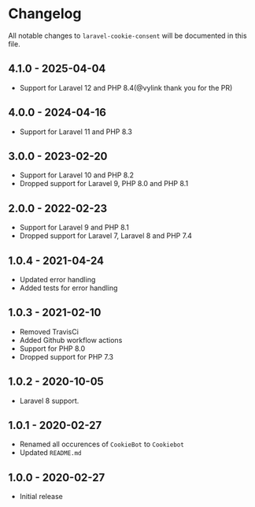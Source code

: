 # Changelog

All notable changes to `laravel-cookie-consent` will be documented in this file.
## 4.1.0 - 2025-04-04
- Support for Laravel 12 and PHP 8.4(@vylink thank you for the PR)

## 4.0.0 - 2024-04-16
- Support for Laravel 11 and PHP 8.3

## 3.0.0 - 2023-02-20
- Support for Laravel 10 and PHP 8.2
- Dropped support for Laravel 9, PHP 8.0 and PHP 8.1

## 2.0.0 - 2022-02-23
- Support for Laravel 9 and PHP 8.1
- Dropped support for Laravel 7, Laravel 8 and PHP 7.4

## 1.0.4 - 2021-04-24
- Updated error handling
- Added tests for error handling

## 1.0.3 - 2021-02-10
- Removed TravisCi
- Added Github workflow actions
- Support for PHP 8.0
- Dropped support for PHP 7.3

## 1.0.2 - 2020-10-05
- Laravel 8 support.

## 1.0.1 - 2020-02-27
- Renamed all occurences of `CookieBot` to `Cookiebot`
- Updated `README.md`

## 1.0.0 - 2020-02-27
- Initial release
